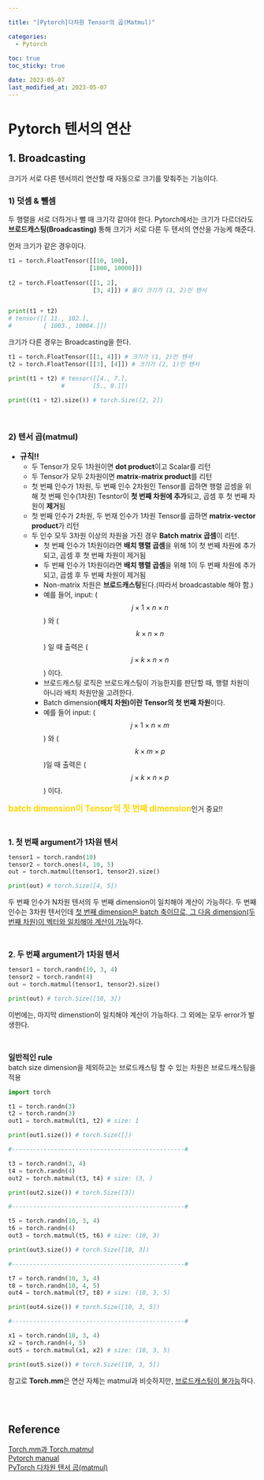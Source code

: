 ```yaml
---

title: "[Pytorch]다차원 Tensor의 곱(Matmul)"

categories: 
  - Pytorch
  
toc: true
toc_sticky: true

date: 2023-05-07
last_modified_at: 2023-05-07
---
```


# Pytorch 텐서의 연산
## 1. Broadcasting
크기가 서로 다른 텐서끼리 연산할 때 자동으로 크기를 맞춰주는 기능이다.

### 1) 덧셈 & 뺄셈
두 행렬을 서로 더하거나 뺄 때 크기각 같아야 한다. Pytorch에서는 크기가 다르더라도 <b>브로드캐스팅(Broadcasting)</b> 통해 크기가 서로 다른 두 텐서의 연산을 가능케 해준다. 

먼저 크기가 같은 경우이다.  

```python
t1 = torch.FloatTensor([[10, 100], 
                       [1000, 10000]])
                       
t2 = torch.FloatTensor([[1, 2], 
                        [3, 4]]) # 둘다 크기가 (1, 2)인 텐서


print(t1 + t2) 
# tensor([[ 11., 102.],
#         [ 1003., 10004.]])
```

크기가 다른 경우는 Broadcasting을 한다.

```python
t1 = torch.FloatTensor([[1, 4]]) # 크기가 (1, 2)인 텐서
t2 = torch.FloatTensor([[3], [4]]) # 크기가 (2, 1)인 텐서

print(t1 + t2) # tensor([[4., 7.],
               #        [5., 8.]])

print((t1 + t2).size()) # torch.Size([2, 2])
```

<br/>

### 2) 텐서 곱(matmul)
- <span style = "font-size:110%"><b>규칙!!</b></span>  
  - 두 Tensor가 모두 1차원이면 **dot product**이고 Scalar를 리턴
  - 두 Tensor가 모두 2차원이면 **matrix-matrix product**를 리턴
  - 첫 번째 인수가 1차원, 두 번째 인수 2차원인 Tensor를 곱하면 행렬 곱셈을 위해 첫 번째 인수(1차원) Tesntor이 **첫 번째 차원에 추가**되고, 곱셈 후 첫 번째 차원이 **제거**됨
  - 첫 번째 인수가 2차원, 두 번재 인수가 1차원 Tensor를 곱하면 **matrix-vector product**가 리턴
  - 두 인수 모두 3차원 이상의 차원을 가진 경우 **Batch matrix 곱셈**이 리턴. 
    - 첫 번째 인수가 1차원이라면 **배치 행렬 곱셈**을 위해 1이 첫 번째 차원에 추가되고, 곱셈 후 첫 번째 차원이 제거됨 
    - 두 번째 인수가 1차원이라면 **배치 행렬 곱셈**을 위해 1이 두 번째 차원에 추가되고, 곱셈 후 두 번째 차원이 제거됨
    - Non-matrix 차원은 **브로드캐스팅**된다.(따라서 broadcastable 해야 함.)
    - 예를 들어, input: ($$j \times 1 \times n \times n$$) 와 ($$k \times n \times n$$) 일 때 출력은 ($$j \times k \times n \times n$$) 이다.
    - 브로드캐스팅 로직은 브로드캐스팅이 가능한지를 판단할 때, 행렬 차원이 아니라 배치 차원만을 고려한다.
    - Batch dimension<b>(배치 차원)이란 Tensor의 첫 번째 차원</b>이다.
    - 예를 들어 input: ($$j \times 1 \times n \times m$$) 와 ($$k \times m \times p $$)일 때 출력은 ($$j \times k \times n \times p$$) 이다. 

<span style = "font-size:120%"><span style = "color:gold">**batch dimension이 Tensor의 첫 번째 dimension**</span></span>인거 중요!!

<br/>

<span style = "font-size:110%"><b>1. 첫 번째 argument가 1차원 텐서</b></span>

```python
tensor1 = torch.randn(10)
tensor2 = torch.ones(4, 10, 5)
out = torch.matmul(tensor1, tensor2).size()

print(out) # torch.Size([4, 5])
```

두 번째 인수가 N차원 텐서의 두 번째 dimension이 일치해야 계산이 가능하다. 두 번째 인수는 3차원 텐서인데 <u>첫 번째 dimension은 batch 축이므로, 그 다음 dimension(두 번째 차원)이
 벡터와 일치해야 계산이 가능</u>하다.

<br/>

<span style = "font-size:110%"><b>2. 두 번째 argument가 1차원 텐서</b></span>

```python
tensor1 = torch.randn(10, 3, 4)
tensor2 = torch.randn(4)
out = torch.matmul(tensor1, tensor2).size()

print(out) # torch.Size([10, 3])
```

이번에는, 마지막 dimenstion이 일치해야 계산이 가능하다. 그 외에는 모두 error가 발생한다.

<br/>

<span style = "font-size:110%"><b>일반적인 rule</b></span>  
batch size dimension을 제외하고는 브로드캐스팅 할 수 있는 차원은 브로드캐스팅을 적용

```python
import torch

t1 = torch.randn(3)
t2 = torch.randn(3)
out1 = torch.matmul(t1, t2) # size: 1

print(out1.size()) # torch.Size([]) 

#-------------------------------------------------#

t3 = torch.randn(3, 4)
t4 = torch.randn(4)
out2 = torch.matmul(t3, t4) # size: (3, )

print(out2.size()) # torch.Size([3])

#-------------------------------------------------#

t5 = torch.randn(10, 3, 4)
t6 = torch.randn(4)
out3 = torch.matmul(t5, t6) # size: (10, 3)

print(out3.size()) # torch.Size([10, 3])

#-------------------------------------------------#

t7 = torch.randn(10, 3, 4)
t8 = torch.randn(10, 4, 5)
out4 = torch.matmul(t7, t8) # size: (10, 3, 5)

print(out4.size()) # torch.Size([10, 3, 5])

#-------------------------------------------------#

x1 = torch.randn(10, 3, 4)
x2 = torch.randn(4, 5)
out5 = torch.matmul(x1, x2) # size: (10, 3, 5)

print(out5.size()) # torch.Size([10, 3, 5])
```

참고로 **Torch.mm**은 연산 자체는 matmul과 비슷하지만, <u>브로드캐스팅이 불가능</u>하다.

<br/>
<br/>

## Reference
[Torch.mm과 Torch.matmul ]("https://neos518.tistory.com/178")    
[Pytorch manual]("https://pytorch.org/docs/stable/generated/torch.matmul.html?highlight=matmul#torch.matmul")    
[PyTorch 다차원 텐서 곱(matmul)]("https://normal-engineer.tistory.com/237")  
